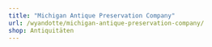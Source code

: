 ```yaml
---
title: "Michigan Antique Preservation Company"
url: /wyandotte/michigan-antique-preservation-company/
shop: Antiquitäten
---
```

